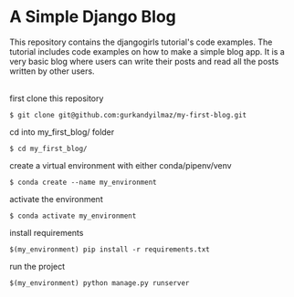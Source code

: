 # A Simple Django Blog

This repository contains the djangogirls tutorial's code examples. The tutorial includes code examples on how to make a simple blog app. 
It is a very basic blog where users can write their posts and read all the posts written by other users. <br /><br />

first clone this repository
```
$ git clone git@github.com:gurkandyilmaz/my-first-blog.git
```
cd into my_first_blog/ folder
```
$ cd my_first_blog/
```
create a virtual environment with either conda/pipenv/venv
```
$ conda create --name my_environment
```
activate the environment
```
$ conda activate my_environment
```
install requirements
```
$(my_environment) pip install -r requirements.txt 
```

run the project
```
$(my_environment) python manage.py runserver
```

